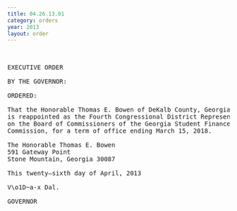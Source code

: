 ```yaml
---
title: 04.26.13.01
category: orders
year: 2013
layout: order
---
```


<pre> 

EXECUTIVE ORDER

BY THE GOVERNOR:

ORDERED:

That the Honorable Thomas E. Bowen of DeKalb County, Georgia,
is reappointed as the Fourth Congressional District Representative
on the Board of Commissioners of the Georgia Student Finance
Commission, for a term of office ending March 15, 2018.

The Honorable Thomas E. Bowen
591 Gateway Point
Stone Mountain, Georgia 30087

This twenty—sixth day of April, 2013

V\o1D~a-x Dal.

GOVERNOR

</pre>
